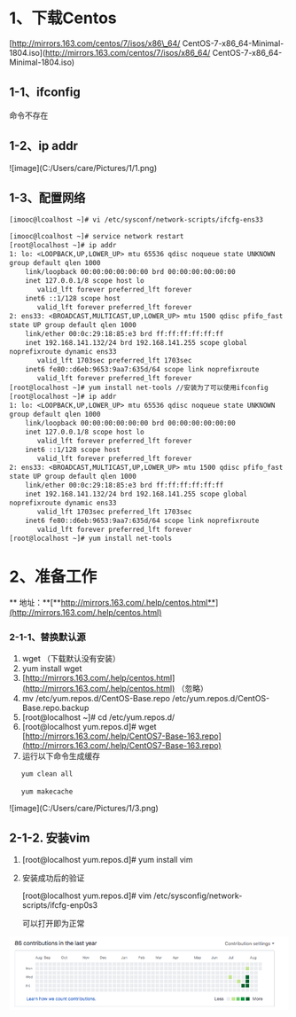 # 1、下载Centos

[http://mirrors.163.com/centos/7/isos/x86\_64/ CentOS-7-x86\_64-Minimal-1804.iso](http://mirrors.163.com/centos/7/isos/x86_64/ CentOS-7-x86_64-Minimal-1804.iso)

## 1-1、ifconfig

命令不存在

## 1-2、ip addr

!\[image\]\(C:/Users/care/Pictures/1/1.png\)

## 1-3、配置网络

```
[imooc@lcoalhost ~]# vi /etc/sysconf/network-scripts/ifcfg-ens33
```

```
[imooc@lcoalhost ~]# service network restart
[root@localhost ~]# ip addr
1: lo: <LOOPBACK,UP,LOWER_UP> mtu 65536 qdisc noqueue state UNKNOWN group default qlen 1000
    link/loopback 00:00:00:00:00:00 brd 00:00:00:00:00:00
    inet 127.0.0.1/8 scope host lo
       valid_lft forever preferred_lft forever
    inet6 ::1/128 scope host 
       valid_lft forever preferred_lft forever
2: ens33: <BROADCAST,MULTICAST,UP,LOWER_UP> mtu 1500 qdisc pfifo_fast state UP group default qlen 1000
    link/ether 00:0c:29:18:85:e3 brd ff:ff:ff:ff:ff:ff
    inet 192.168.141.132/24 brd 192.168.141.255 scope global noprefixroute dynamic ens33
       valid_lft 1703sec preferred_lft 1703sec
    inet6 fe80::d6eb:9653:9aa7:635d/64 scope link noprefixroute 
       valid_lft forever preferred_lft forever
[root@localhost ~]# yum install net-tools //安装为了可以使用ifconfig
[root@localhost ~]# ip addr
1: lo: <LOOPBACK,UP,LOWER_UP> mtu 65536 qdisc noqueue state UNKNOWN group default qlen 1000
    link/loopback 00:00:00:00:00:00 brd 00:00:00:00:00:00
    inet 127.0.0.1/8 scope host lo
       valid_lft forever preferred_lft forever
    inet6 ::1/128 scope host 
       valid_lft forever preferred_lft forever
2: ens33: <BROADCAST,MULTICAST,UP,LOWER_UP> mtu 1500 qdisc pfifo_fast state UP group default qlen 1000
    link/ether 00:0c:29:18:85:e3 brd ff:ff:ff:ff:ff:ff
    inet 192.168.141.132/24 brd 192.168.141.255 scope global noprefixroute dynamic ens33
       valid_lft 1703sec preferred_lft 1703sec
    inet6 fe80::d6eb:9653:9aa7:635d/64 scope link noprefixroute 
       valid_lft forever preferred_lft forever
[root@localhost ~]# yum install net-tools
```

# 2、准备工作

**   地址：**[**http://mirrors.163.com/.help/centos.html**](http://mirrors.163.com/.help/centos.html)

### 2-1-1、替换默认源

1. wget  （下载默认没有安装）
2. yum install wget
3. [http://mirrors.163.com/.help/centos.html](http://mirrors.163.com/.help/centos.html)  （忽略）
4. mv /etc/yum.repos.d/CentOS-Base.repo /etc/yum.repos.d/CentOS-Base.repo.backup
5. \[root@localhost ~\]\# cd /etc/yum.repos.d/
6. \[root@localhost yum.repos.d\]\# wget [http://mirrors.163.com/.help/CentOS7-Base-163.repo](http://mirrors.163.com/.help/CentOS7-Base-163.repo)
7. 运行以下命令生成缓存  

```
   yum clean all

   yum makecache
```

!\[image\]\(C:/Users/care/Pictures/1/3.png\)

## 2-1-2. 安装vim

1. \[root@localhost yum.repos.d\]\# yum install vim
2. 安装成功后的验证

   \[root@localhost yum.repos.d\]\# vim /etc/sysconfig/network-scripts/ifcfg-enp0s3

   可以打开即为正常

![](/assets/import.png)

